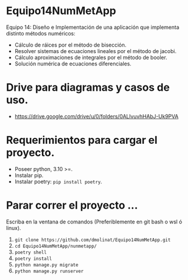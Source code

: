 # Equipo14NumMetApp
Equipo 14: Diseño e Implementación de una aplicación que implementa distinto métodos numéricos:

* Cálculo de ráices por el método de bisección.
* Resolver sistemas de ecuaciones lineales por el método de jacobi.
* Cálculo aproximaciones de integrales por el método de booler.
* Solución numérica de ecuaciones diferenciales.

# Drive para diagramas y casos de uso.
- https://drive.google.com/drive/u/0/folders/0ALIvuvhHAbJ-Uk9PVA

# Requerimientos para cargar el proyecto.
- Poseer python, 3.10 >=.
- Instalar pip.
- Instalar poetry: `pip install poetry`.

# Parar correr el proyecto ...
Escriba en la ventana de comandos (Preferiblemente en git bash o wsl ó linux).
1. `git clone https://github.com/dmolinat/Equipo14NumMetApp.git`
2. `cd Equipo14NumMetApp/nunmetapp/`
3. `poetry shell`
4. `poetry install`
5. `python manage.py migrate`
6. `python manage.py runserver`

  

